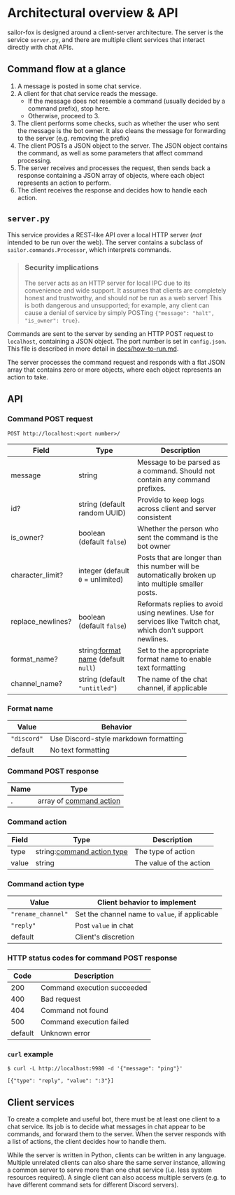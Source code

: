 # Architectural overview & API

sailor-fox is designed around a client-server architecture.
The server is the service `server.py`,
and there are multiple client services that interact directly with chat APIs.

## Command flow at a glance

1. A message is posted in some chat service.
2. A client for that chat service reads the message.
    * If the message does not resemble a command (usually decided by a command prefix), stop here.
    * Otherwise, proceed to 3.
3. The client performs some checks, such as whether the user who sent the message is the bot owner.
   It also cleans the message for forwarding to the server (e.g. removing the prefix)
4. The client POSTs a JSON object to the server.
   The JSON object contains the command,
   as well as some parameters that affect command processing.
5. The server receives and processes the request, then sends back a response containing
   a JSON array of objects, where each object represents an action to perform.
6. The client receives the response and decides how to handle each action.

## `server.py`

This service provides a REST-like API over a local HTTP server (_not_ intended to be run over the web).
The server contains a subclass of `sailor.commands.Processor`, which interprets commands.

> ### Security implications
> The server acts as an HTTP server for local IPC due to its convenience and wide support.
> It assumes that clients are completely honest and trustworthy,
> and should *not* be run as a web server!
> This is both dangerous and unsupported;
> for example, any client can cause a denial of service by simply POSTing
> `{"message": "halt", "is_owner": true}`.

Commands are sent to the server by sending an HTTP POST request to `localhost`, containing a JSON object.
The port number is set in `config.json`. This file is described in more detail in
[docs/how-to-run.md](docs/how-to-run.md#user-content-configuration).

The server processes the command request and responds with a flat JSON array that contains zero or more objects, where
each object represents an action to take.

## API

### Command POST request

`POST http://localhost:<port number>/`

| Field             | Type                                                | Description
| ---               | ---                                                 | ---
| message           | string                                              | Message to be parsed as a command. Should not contain any command prefixes.
| id?               | string (default random UUID)                        | Provide to keep logs across client and server consistent
| is_owner?         | boolean (default `false`)                           | Whether the person who sent the command is the bot owner
| character_limit?  | integer (default `0` = unlimited)                   | Posts that are longer than this number will be automatically broken up into multiple smaller posts.
| replace_newlines? | boolean (default `false`)                           | Reformats replies to avoid using newlines. Use for services like Twitch chat, which don't support newlines.
| format_name?      | string:[format name](#format-name) (default `null`) | Set to the appropriate format name to enable text formatting
| channel_name?     | string (default `"untitled"`)                       | The name of the chat channel, if applicable

### Format name

| Value       | Behavior
| ---         | ---
| `"discord"` | Use Discord-style markdown formatting
| default     | No text formatting

### Command POST response

| Name | Type
| ---  | ---
| .    |  array of [command action](#command-action)

### Command action

| Field | Type                                               | Description
| ---   | ---                                                | ---
| type  | string:[command action type](#command-action-type) | The type of action
| value | string                                             | The value of the action

### Command action type

| Value              | Client behavior to implement
| ---                | ---
| `"rename_channel"` | Set the channel name to `value`, if applicable
| `"reply"`          | Post `value` in chat
| default            | Client's discretion

### HTTP status codes for command POST response

| Code    | Description
| ---     | ---
| 200     | Command execution succeeded
| 400     | Bad request
| 404     | Command not found
| 500     | Command execution failed
| default | Unknown error

### `curl` example
```
$ curl -L http://localhost:9980 -d '{"message": "ping"}'

[{"type": "reply", "value": ":3"}]
```

## Client services

To create a complete and useful bot, there must be at least one client to a chat service.
Its job is to decide what messages in chat appear to be commands, and forward them to the server.
When the server responds with a list of actions, the client decides how to handle them.

While the server is written in Python, clients can be written in any language.
Multiple unrelated clients can also share the same server instance, allowing a common server
to serve more than one chat service (i.e. less system resources required).
A single client can also access multiple servers (e.g. to have different command sets for
different Discord servers).

